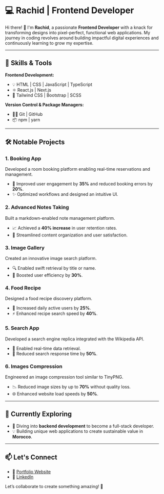 # 💻 Rachid | Frontend Developer  

Hi there! 👋 I'm **Rachid**, a passionate **Frontend Developer** with a knack for transforming designs into pixel-perfect, functional web applications. My journey in coding revolves around building impactful digital experiences and continuously learning to grow my expertise.  

---

## 🚀 Skills & Tools  
**Frontend Development:**  
- 💡 HTML | CSS | JavaScript | TypeScript
- ⚛️ React.js | Next.js  
- 🎨 Tailwind CSS | Bootstrap | SCSS  

**Version Control & Package Managers:**  
- 🧑‍💻 Git | GitHub  
- 📦 npm | yarn  

---

## 🛠️ Notable Projects  

### 1. **Booking App**  
Developed a room booking platform enabling real-time reservations and management.  
- 🚀 Improved user engagement by **35%** and reduced booking errors by **20%**.  
- ✨ Optimized workflows and designed an intuitive UI.  

### 2. **Advanced Notes Taking**  
Built a markdown-enabled note management platform.  
- 📈 Achieved a **40% increase** in user retention rates.  
- 🌟 Streamlined content organization and user satisfaction.  

### 3. **Image Gallery**  
Created an innovative image search platform.  
- 🔍 Enabled swift retrieval by title or name.  
- 💪 Boosted user efficiency by **30%**.  

### 4. **Food Recipe**  
Designed a food recipe discovery platform.  
- 🍴 Increased daily active users by **25%**.  
- ⚡ Enhanced recipe search speed by **40%**.  

### 5. **Search App**  
Developed a search engine replica integrated with the Wikipedia API.  
- 🔗 Enabled real-time data retrieval.  
- 🚀 Reduced search response time by **50%**.  

### 6. **Images Compression**  
Engineered an image compression tool similar to TinyPNG.  
- 📉 Reduced image sizes by up to **70%** without quality loss.  
- 🌐 Enhanced website load speeds by **50%**.  

---

## 🌟 Currently Exploring  

- 🔧 Diving into **backend development** to become a full-stack developer.  
- 💡 Building unique web applications to create sustainable value in **Morocco**.  

---

## 📫 Let's Connect  

- 💼 [Portfolio Website](https://mr-kasper.github.io/My_Portfolio)
- 💼 [LinkedIn](https://www.linkedin.com/in/rachid-saadi-a704482b3/)  

Let’s collaborate to create something amazing! 🚀  
